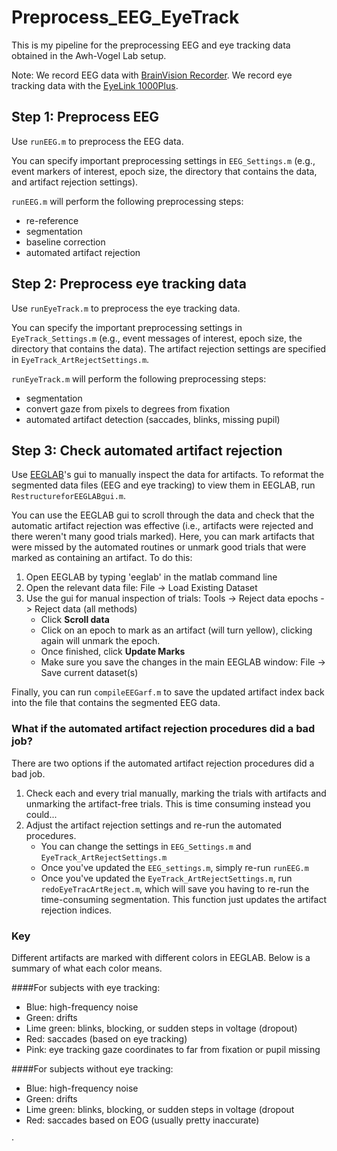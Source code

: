 # Preprocess_EEG_EyeTrack

This is my pipeline for the preprocessing EEG and eye tracking data obtained in the Awh-Vogel Lab setup. 

Note: We record EEG data with [BrainVision Recorder](www.brainproducts.com). We record eye tracking data with the [EyeLink 1000Plus](http://www.sr-research.com/mount_desktop_1000plus.html). 

## Step 1: Preprocess EEG

Use `runEEG.m` to preprocess the EEG data. 

You can specify important preprocessing settings in `EEG_Settings.m` (e.g., event markers of interest, epoch size, the directory that contains the data, and artifact rejection settings).

`runEEG.m` will perform the following preprocessing steps:

* re-reference
* segmentation
* baseline correction
* automated artifact rejection

## Step 2: Preprocess eye tracking data

Use `runEyeTrack.m` to preprocess the eye tracking data. 

You can specify the important preprocessing settings in `EyeTrack_Settings.m` (e.g., event messages of interest, epoch size, the directory that contains the data). The artifact rejection settings are specified in `EyeTrack_ArtRejectSettings.m`.

`runEyeTrack.m` will perform the following preprocessing steps:

* segmentation
* convert gaze from pixels to degrees from fixation
* automated artifact detection (saccades, blinks, missing pupil)

## Step 3: Check automated artifact rejection

Use [EEGLAB](https://sccn.ucsd.edu/eeglab/index.php)'s gui to manually inspect the data for artifacts. To reformat the segmented data files (EEG and eye tracking) to view them in EEGLAB, run `RestructureforEEGLABgui.m`.

You can use the EEGLAB gui to scroll through the data and check that the automatic artifact rejection was effective (i.e., artifacts were rejected and there weren't many good trials marked). Here, you can mark artifacts that were missed by the automated routines or unmark good trials that were marked as containing an artifact. To do this:

1. Open EEGLAB by typing 'eeglab' in the matlab command line
2. Open the relevant data file: File -> Load Existing Dataset
3. Use the gui for manual inspection of trials: Tools -> Reject data epochs -> Reject data (all methods)
   * Click **Scroll data**
   * Click on an epoch to mark as an artifact (will turn yellow), clicking again will unmark the epoch.
   * Once finished, click **Update Marks**
   * Make sure you save the changes in the main EEGLAB window: File -> Save current dataset(s)

Finally, you can run `compileEEGarf.m` to save the updated artifact index back into the file that contains the segmented EEG data. 

### What if the automated artifact rejection procedures did a bad job?

There are two options if the automated artifact rejection procedures did a bad job. 

1. Check each and every trial manually, marking the trials with artifacts and unmarking the artifact-free trials. This is time consuming instead you could...
2. Adjust the artifact rejection settings and re-run the automated procedures. 
   * You can change the settings in `EEG_Settings.m` and `EyeTrack_ArtRejectSettings.m`
   * Once you've updated the `EEG_settings.m`, simply re-run `runEEG.m`
   * Once you've updated the `EyeTrack_ArtRejectSettings.m`, run `redoEyeTracArtReject.m`, which will save you having to re-run the time-consuming segmentation. This function just updates the artifact rejection indices. 

### Key

Different artifacts are marked with different colors in EEGLAB. Below is a summary of what each color means.

####For subjects with eye tracking:

* Blue: high-frequency noise
* Green: drifts
* Lime green: blinks, blocking, or sudden steps in voltage (dropout)
* Red: saccades (based on eye tracking)
* Pink: eye tracking gaze coordinates to far from fixation or pupil missing

####For subjects without eye tracking:

* Blue: high-frequency noise
* Green: drifts
* Lime green: blinks, blocking, or sudden steps in voltage (dropout
* Red: saccades based on EOG (usually pretty inaccurate)

·    















